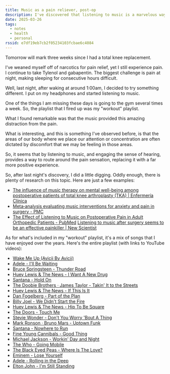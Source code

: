 ```yaml
---
title: Music as a pain reliever, post-op
description: I've discovered that listening to music is a marvelous way to reduce pain sensation after knee replacement surgery.
date: 2025-03-26
tags:
  - notes
  - health
  - personal
rssid: e7df19eb7cb2f05234103fcbae6c4084
---
```


Tomorrow will mark three weeks since I had a total knee replacement.

I've weaned myself off of narcotics for pain relief, yet I still experience pain. I continue to take Tylenol and gabapentin. The biggest challenge is pain at night, making sleeping for consecutive hours difficult.

Well, last night, after waking at around 1:00am, I decided to try something different. I put on my headphones and started listening to music.

One of the things I am missing these days is going to the gym several times a week. So, the playlist that I fired up was my "workout" playlist.

What I found remarkable was that the music provided this amazing distraction from the pain.

What is interesting, and this is something I've observed before, is that the areas of our body where we place our attention or concentration are often dictated by discomfort that we may be feeling in those areas.

So, it seems that by listening to music, and engaging the sense of hearing, provides a way to route around the pain sensation, replacing it with a far more positive experience.

So, after last night's discovery, I did a little digging. Oddly enough, there is plenty of research on this topic. Here are just a few examples:

- [The influence of music therapy on mental well-being among postoperative patients of total knee arthroplasty (TKA) | Enfermería Clínica](https://www.elsevier.es/en-revista-enfermeria-clinica-35-articulo-the-influence-music-therapy-on-S1130862119300907)
- [Meta‐analysis evaluating music interventions for anxiety and pain in surgery - PMC](https://pmc.ncbi.nlm.nih.gov/articles/PMC6175460/)
- [The Effect of Listening to Music on Postoperative Pain in Adult Orthopedic Patients - PubMed](https://pubmed.ncbi.nlm.nih.gov/29436975/)
  [Listening to music after surgery seems to be an effective painkiller | New Scientist](https://www.newscientist.com/article/2452440-listening-to-music-after-surgery-seems-to-be-an-effective-painkiller/)

As for what's included in my "workout" playlist, it's a mix of songs that I have enjoyed over the years. Here's the entire playlist (with links to YouTube videos):

- [Wake Me Up (Avicii By Avicii)](https://www.youtube.com/watch?v=pfPoS5HRl9s)
- [Adele - I'll Be Waiting](https://www.youtube.com/watch?v=ttfKlH2xkwo)
- [Bruce Springsteen - Thunder Road](https://www.youtube.com/watch?v=W2X0Gf9jfz8)
- [Huey Lewis & The News - I Want A New Drug](https://www.youtube.com/watch?v=N6uEMOeDZsA)
- [Santana - Hold On](https://www.youtube.com/watch?v=e3PZ-Mju5Hk)
- [The Doobie Brothers · James Taylor - Takin' It to the Streets](https://www.youtube.com/watch?v=2rxWPEdYCnI)
- [Huey Lewis & The News - If This Is It](https://www.youtube.com/watch?v=AaTQAaJWW54)
- [Dan Fogelberg - Part of the Plan](https://www.youtube.com/watch?v=bgZ1kezjGRo)
- [Billy Joel - We Didn't Start the Fire](https://www.youtube.com/watch?v=eFTLKWw542g)
- [Huey Lewis & The News - Hip To Be Square](https://www.youtube.com/watch?v=LB5YkmjalDg)
- [The Doors - Touch Me](https://www.youtube.com/watch?v=EZaQyYgAGfQ)
- [Stevie Wonder - Don't You Worry 'Bout A Thing](https://www.youtube.com/watch?v=RxsBc5p-dPU)
- [Mark Ronson · Bruno Mars - Uptown Funk](https://www.youtube.com/watch?v=5JtL8b2t1EQ)
- [Santana - Nowhere to Run](https://www.youtube.com/watch?v=AUPoemU_Dqk)
- [Fine Young Cannibals - Good Thing](https://www.youtube.com/watch?v=We_9MthGzwk)
- [Michael Jackson - Workin' Day and Night](https://www.youtube.com/watch?v=MWnyCxva6bA)
- [The Who - Going Mobile](https://www.youtube.com/watch?v=ToxymSLzJeM)
- [The Black Eyed Peas - Where Is The Love?](https://www.youtube.com/watch?v=XSiP0epO0oU)
- [Eminem - Lose Yourself](https://www.youtube.com/watch?v=xFYQQPAOz7Y)
- [Adele - Rolling in the Deep](https://www.youtube.com/watch?v=rYEDA3JcQqw)
- [Elton John - I'm Still Standing](https://www.youtube.com/watch?v=ZHwVBirqD2s)
